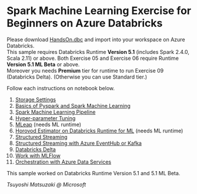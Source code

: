 # Spark Machine Learning Exercise for Beginners on Azure Databricks

Please download [HandsOn.dbc](https://github.com/tsmatz/azure-databricks-exercise/raw/master/HandsOn.dbc) and import into your workspace on Azure Databricks.    
This sample requires Databricks Runtime **Version 5.1** (includes Spark 2.4.0, Scala 2.11) or above. Both Exercise 05 and Exercise 06 require Runtime **Version 5.1 ML Beta** or above.    
Moreover you needs **Premium** tier for runtime to run Exercise 09 (Databricks Delta). (Otherwise you can use Standard tier.)

Follow each instructions on notebook below.

1. [Storage Settings](https://databricks-hol.azurewebsites.net/basics/exercise01-blob.html)
2. [Basics of Pyspark and Spark Machine Learning](https://databricks-hol.azurewebsites.net/basics/exercise02-pyspark-dataframe.html)
3. [Spark Machine Learning Pipeline](https://databricks-hol.azurewebsites.net/basics/exercise03-sparkml-pipeline.html)
4. [Hyper-parameter Tuning](https://databricks-hol.azurewebsites.net/basics/exercise04-hyperparams-tuning.html)
5. [MLeap](https://databricks-hol.azurewebsites.net/basics/exercise05-mleap.html) (needs ML runtime)
6. [Horovod Estimator on Databricks Runtime for ML](https://databricks-hol.azurewebsites.net/basics/exercise06-horovod-estimator.html) (needs ML runtime)
7. [Structured Streaming](https://databricks-hol.azurewebsites.net/basics/exercise07-structured-streaming.html)
8. [Structured Streaming with Azure EventHub or Kafka](https://databricks-hol.azurewebsites.net/basics/exercise08-streaming-eventhub.html)
9. [Databricks Delta](https://databricks-hol.azurewebsites.net/basics/exercise09-databricks-delta.html)
10. [Work with MLFlow](https://databricks-hol.azurewebsites.net/basics/exercise10-mlflow.html)
11. [Orchestration with Azure Data Services](https://databricks-hol.azurewebsites.net/basics/exercise11-orchestration.html)

This sample worked on Databricks Runtime Version 5.1 and 5.1 ML Beta.

*Tsuyoshi Matsuzaki @ Microsoft*
